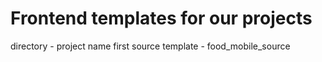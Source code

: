 # Frontend templates for our projects
 directory - project name
 first source template - food_mobile_source
